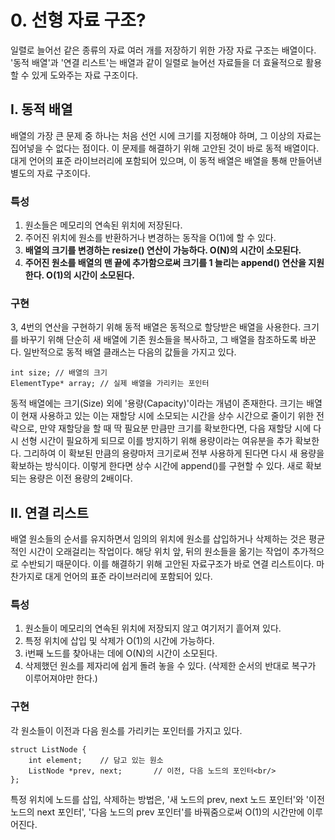 # <strong>0. 선형 자료 구조?</strong>
일렬로 늘어선 같은 종류의 자료 여러 개를 저장하기 위한 가장 자료 구조는 배열이다. '동적 배열'과 '연결 리스트'는 배열과 같이 일렬로 늘어선 자료들을 더 효율적으로 활용할 수 있게 도와주는 자료 구조이다.

## <strong>I. 동적 배열</strong>
배열의 가장 큰 문제 중 하나는 처음 선언 시에 크기를 지정해야 하며, 그 이상의 자료는 집어넣을 수 없다는 점이다. 이 문제를 해결하기 위해 고안된 것이 바로 동적 배열이다. 대게 언어의 표준 라이브러리에 포함되어 있으며, 이 동적 배열은 배열을 통해 만들어낸 별도의 자료 구조이다.

### <strong>특성</strong>
1. 원소들은 메모리의 연속된 위치에 저장된다.
2. 주어진 위치에 원소를 반환하거나 변경하는 동작을 O(1)에 할 수 있다.
3. **배열의 크기를 변경하는 resize() 연산이 가능하다. O(N)의 시간이 소모된다.** 
4. **주어진 원소를 배열의 맨 끝에 추가함으로써 크기를 1 늘리는 append() 연산을 지원한다. O(1)의 시간이 소모된다.**

### <strong>구현</strong>
3, 4번의 연산을 구현하기 위해 동적 배열은 동적으로 할당받은 배열을 사용한다. 크기를 바꾸기 위해 단순히 새 배열에 기존 원소들을 복사하고, 그 배열을 참조하도록 바꾼다. 일반적으로 동적 배열 클래스는 다음의 값들을 가지고 있다.
```
int size; // 배열의 크기
ElementType* array; // 실제 배열을 가리키는 포인터
```
동적 배열에는 크기(Size) 외에 '용량(Capacity)'이라는 개념이 존재한다. 크기는 배열이 현재 사용하고 있는 이는 재할당 시에 소모되는 시간을 상수 시간으로 줄이기 위한 전략으로, 만약 재할당을 할 때 딱 필요분 만큼만 크기를 확보한다면, 다음 재할당 시에 다시 선형 시간이 필요하게 되므로 이를 방지하기 위해 용량이라는 여유분을 추가 확보한다. 그리하여 이 확보된 만큼의 용량마저 크기로써 전부 사용하게 된다면 다시 새 용량을 확보하는 방식이다. 이렇게 한다면 상수 시간에 append()를 구현할 수 있다. 새로 확보되는 용량은 이전 용량의 2배이다.

## <strong>II. 연결 리스트</strong>
배열 원소들의 순서를 유지하면서 임의의 위치에 원소를 삽입하거나 삭제하는 것은 평균적인 시간이 오래걸리는 작업이다. 해당 위치 앞, 뒤의 원소들을 옮기는 작업이 추가적으로 수반되기 때문이다. 이를 해결하기 위해 고안된 자료구조가 바로 연결 리스트이다. 마찬가지로 대게 언어의 표준 라이브러리에 포함되어 있다.

### <strong>특성</strong>
1. 원소들이 메모리의 연속된 위치에 저장되지 않고 여기저기 흩어져 있다.
2. 특정 위치에 삽입 및 삭제가 O(1)의 시간에 가능하다.
3. i번째 노드를 찾아내는 데에 O(N)의 시간이 소모된다.
4. 삭제했던 원소를 제자리에 쉽게 돌려 놓을 수 있다. (삭제한 순서의 반대로 복구가 이루어져야만 한다.)

### <strong>구현</strong>
각 원소들이 이전과 다음 원소를 가리키는 포인터를 가지고 있다.
```
struct ListNode {
    int element;    // 담고 있는 원소
    ListNode *prev, next;       // 이전, 다음 노드의 포인터<br/>
};
```
특정 위치에 노드를 삽입, 삭제하는 방법은, '새 노드의 prev, next 노드 포인터'와 '이전 노드의 next 포인터', '다음 노드의 prev 포인터'를 바꿔줌으로써 O(1)의 시간만에 이루어진다. 

